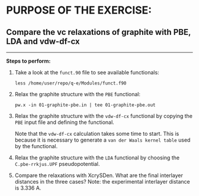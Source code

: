 # PURPOSE OF THE EXERCISE: 
## Compare the vc relaxations of graphite with PBE, LDA and vdw-df-cx
-------------------------------------------------------

**Steps to perform:**

1. Take a look at the `funct.90` file to see available functionals:

       less /home/user/repo/q-e/Modules/funct.f90


2. Relax the graphite structure with the `PBE` functional:

       pw.x -in 01-graphite-pbe.in | tee 01-graphite-pbe.out


3. Relax the graphite structure with the `vdw-df-cx` functional
   by copying the `PBE` input file and defining the functional.

   Note that the `vdw-df-cx` calculation takes some time to start.
   This is because it is necessary to generate a `van der Waals kernel table`
   used by the functional.


4. Relax the graphite structure with the `LDA` functional
   by choosing the `C.pbe-rrkjus.UPF` pseudopotential.


5. Compare the relaxations with XcrySDen. 
   What are the final interlayer distances in the three cases?
   Note: the experimental interlayer distance is 3.336 A.
